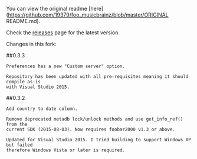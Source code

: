 You can view the original readme [here](https://github.com/19379/foo_musicbrainz/blob/master/ORIGINAL README.md).

Check the [releases](https://github.com/19379/foo_musicbrainz/releases) page for the latest version.

Changes in this fork:

##0.3.3
```
Preferences has a new "Custom server" option.

Repository has been updated with all pre-requisites meaning it should compile as-is
with Visual Studio 2015.
```

##0.3.2
```
Add country to date column.

Remove deprecated metadb lock/unlock methods and use get_info_ref() from the
current SDK (2015-08-03). Now requires foobar2000 v1.3 or above.

Updated for Visual Studio 2015. I tried building to support Windows XP but failed
therefore Windows Vista or later is required.
```
